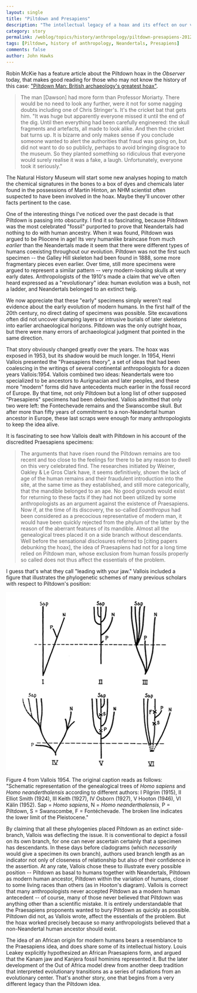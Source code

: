 ```yaml
---
layout: single 
title: "Piltdown and Presapiens" 
description: "The intellectual legacy of a hoax and its effect on our view of Neandertals as ancestors" 
category: story
permalink: /weblog/topics/history/anthropology/piltdown-presapiens-2012.html
tags: [Piltdown, history of anthropology, Neandertals, Presapiens] 
comments: false 
author: John Hawks 
---
```


Robin McKie has a feature article about the Piltdown hoax in the <em>Observer</em> today, that makes good reading for those who may not know the history of this case: <a href="http://www.guardian.co.uk/science/2012/feb/05/piltdown-man-archaeologys-greatest-hoax#">"Piltdown Man: British archaeology's greatest hoax"</a>. 

<blockquote>The man [Dawson] had more form than Professor Moriarty. There would be no need to look any further, were it not for some nagging doubts  including one of Chris Stringer's. It's the cricket bat that gets him. "It was huge but apparently everyone missed it until the end of the dig. Until then everything had been carefully engineered: the skull fragments and artefacts, all made to look alike. And then the cricket bat turns up. It is bizarre and only makes sense if you conclude someone wanted to alert the authorities that fraud was going on, but did not want to do so publicly, perhaps to avoid bringing disgrace to the museum. So they planted something so ridiculous that everyone would surely realise it was a fake, a laugh. Unfortunately, everyone took it seriously."</blockquote>

The Natural History Museum will start some new analyses hoping to match the chemical signatures in the bones to a box of dyes and chemicals later found in the possessions of Martin Hinton, an NHM scientist often suspected to have been involved in the hoax. Maybe they'll uncover other facts pertinent to the case. 

One of the interesting things I've noticed over the past decade is that Piltdown is passing into obscurity. I find it so fascinating, because Piltdown was the most celebrated "fossil" purported to prove that Neandertals had nothing to do with human ancestry. When it was found, Piltdown was argued to be Pliocene in age! Its very humanlike braincase from much <em>earlier</em> than the Neandertals made it seem that there were different types of humans coexisting throughout our evolution. Piltdown was not the first such specimen -- the Galley Hill skeleton had been found in 1888, some more fragmentary pieces even earlier. Over time, still more specimens were argued to represent a similar pattern -- very modern-looking skulls at very early dates. Anthropologists of the 1910's made a claim that we've often heard expressed as a "revolutionary" idea: human evolution was a bush, not a ladder, and Neandertals belonged to an extinct twig. 

We now appreciate that these "early" specimens simply weren't real evidence about the early evolution of modern humans. In the first half of the 20th century, no direct dating of specimens was possible. Site excavations often did not uncover slumping layers or intrusive burials of later skeletons into earlier archaeological horizons. Piltdown was the only outright hoax, but there were many errors of archaeological judgment that pointed in the same direction. 

That story obviously changed greatly over the years. The hoax was exposed in 1953, but its shadow would be much longer. In 1954, Henri Vallois presented the "Praesapiens theory", a set of ideas that had been coalescing in the writings of several continental anthropologists for a dozen years <bib>Vallois:1954</bib>. Vallois combined two ideas: Neandertals were too specialized to be ancestors to Aurignacian and later peoples, and these more "modern" forms did have antecedents much earlier in the fossil record of Europe. By that time, not only Piltdown but a long list of other supposed "Praesapiens" specimens had been debunked. Vallois admitted that only two were left: the Fontechevade remains and the Swanscombe skull. But after more than fifty years of commitment to a non-Neandertal human ancestor in Europe, these last scraps were enough for many anthropologists to keep the idea alive. 

It is fascinating to see how Vallois dealt with Piltdown in his account of the discredited Praesapiens specimens: 

<blockquote>The arguments that have risen round the Piltdown remains are too recent and too close to the feelings for there to be any reason to dwell on this very celebrated find. The researches initiated by Weiner, Oakley & Le Gros Clark have, it seems definitively, shown the lack of age of the human remains and their fraudulent introduction into the site, at the same time as they established, and still more categorically, that the mandible belonged to an ape. No good grounds would exist for returning to these facts if they had not been utilized by some anthropologists as an argument against the existence of Praesapiens. Now if, at the time of its discovery, the so-called <em>Eoanthropus</em> had been considered as a precocious representative of modern man, it would have been quickly rejected from the phylum of the latter by the reason of the aberrant features of its mandible. Almost all the genealogical trees placed it on a side branch without descendants. Well before the sensational disclosures referred to [citing papers debunking the hoax], the idea of Praesapiens had not for a long time relied on Piltdown man, whose exclusion from human fossils properly so called does not thus affect the essentials of the problem.</blockquote>

I guess that's what they call "leading with your jaw." Vallois included a figure that illustrates the phylogenetic schemes of many previous scholars with respect to Piltdown's position: 

<div class="middle-picture">
<img src="/graphics/vallois-piltdown-trees.png" alt="Vallois 1954, figure 4, showing position of Piltdown on human phylogenies" />
<p class="caption">Figure 4 from Vallois 1954. The original caption reads as follows: "Schematic representation of the genealogical trees of <em>Homo sapiens</em> and <em>Homo neanderthalensis</em> according to different authors: I Pilgrim (1915), II Elliot Smith (1924), III Keith (1927), IV Osborn (1927), V Hooton (1946), VI K&auml;lin (1952). Sap = <em>Homo sapiens</em>, N = <em>Homo neanderthalensis</em>, P = Piltdown, S = Swanscombe, F = Font&eacute;chevade. The broken line indicates the lower limit of the Pleistocene."</p>
</div>

By claiming that all these phylogenies placed Piltdown as an extinct side-branch, Vallois was deflecting the issue. It is conventional to depict a fossil on its own branch, for one can never ascertain certainly that a specimen has descendants. In these days before cladograms (which <em>necessarily</em> would give a specimen its own branch), authors used branch length as an indicator not only of closeness of relationship but also of their confidence in the assertion. At any rate, Vallois chose these to illustrate every possible position -- Piltdown as basal to humans together with Neandertals, Piltdown as modern human ancestor, Piltdown within the variation of humans, closer to some living races than others (as in Hooton's diagram). Vallois is correct that many anthropologists never accepted Piltdown as a modern human antecedent -- of course, many of those never believed that Piltdown was anything other than a scientific mistake. It is entirely understandable that the Praesapiens proponents wanted to bury Piltdown as quickly as possible. Piltdown did not, as Vallois wrote, affect the essentials of the problem. But the hoax worked precisely because so many anthropologists believed that a non-Neandertal human ancestor should exist. 

The idea of an African origin for modern humans bears a resemblance to the Praesapiens idea, and does share some of its intellectual history. Louis Leakey explicitly hypothesized an African Praesapiens form, and argued that the Kanam jaw and Kanjera fossil hominins represented it. But the later development of the Out of Africa model drew from another deep tradition that interpreted evolutionary transitions as a series of radiations from an evolutionary center. That's another story, one that begins from a very different legacy than the Piltdown idea. 

